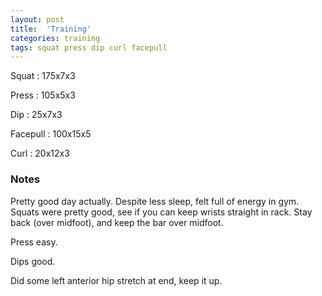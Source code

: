 ```yaml
---
layout: post
title:  'Training'
categories: training
tags: squat press dip curl facepull
---
```


Squat       :   175x7x3

Press       :   105x5x3

Dip         :   25x7x3

Facepull    :   100x15x5

Curl        :   20x12x3

### Notes

Pretty good day actually. Despite less sleep, felt full of energy in gym. Squats were
pretty good, see if you can keep wrists straight in rack. Stay back (over midfoot), and
keep the bar over midfoot.

Press easy.

Dips good.

Did some left anterior hip stretch at end, keep it up.
